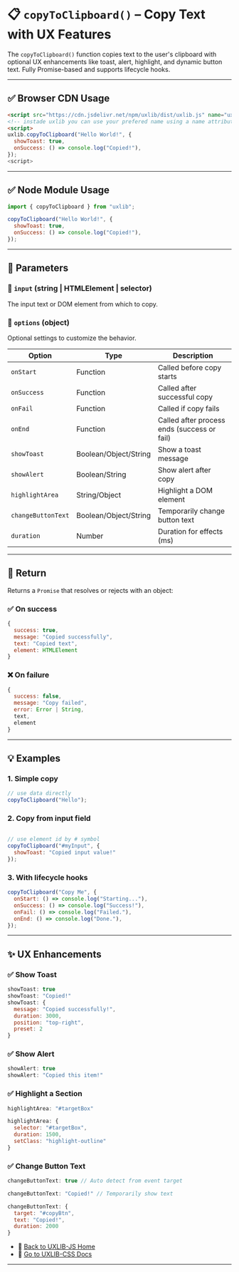 # 📋 `copyToClipboard()` – Copy Text with UX Features

The `copyToClipboard()` function copies text to the user's clipboard with optional UX enhancements like toast, alert, highlight, and dynamic button text. Fully Promise-based and supports lifecycle hooks.

---
## ✅ Browser CDN Usage

```html
<script src="https://cdn.jsdelivr.net/npm/uxlib/dist/uxlib.js" name="ux"></script>
<!-- instade uxlib you can use your prefered name using a name attribute (eg: <script src="cdnLink" name="ux"></script>) -->
<script>
uxlib.copyToClipboard("Hello World!", {
  showToast: true,
  onSuccess: () => console.log("Copied!"),
});
<script>

```

---

## ✅ Node Module Usage

```js
import { copyToClipboard } from "uxlib";

copyToClipboard("Hello World!", {
  showToast: true,
  onSuccess: () => console.log("Copied!"),
});
```

---

## 🧠 Parameters

### 🔹 `input` (string | HTMLElement | selector)
The input text or DOM element from which to copy.

### 🔹 `options` (object)
Optional settings to customize the behavior.

| Option              | Type      | Description |
|---------------------|-----------|-------------|
| `onStart`           | Function  | Called before copy starts |
| `onSuccess`         | Function  | Called after successful copy |
| `onFail`            | Function  | Called if copy fails |
| `onEnd`             | Function  | Called after process ends (success or fail) |
| `showToast`         | Boolean/Object/String | Show a toast message |
| `showAlert`         | Boolean/String | Show alert after copy |
| `highlightArea`     | String/Object | Highlight a DOM element |
| `changeButtonText`  | Boolean/Object/String | Temporarily change button text |
| `duration`          | Number | Duration for effects (ms) |

---

## 🔄 Return

Returns a `Promise` that resolves or rejects with an object:

### ✅ On success
```js
{
  success: true,
  message: "Copied successfully",
  text: "Copied text",
  element: HTMLElement
}
```

### ❌ On failure
```js
{
  success: false,
  message: "Copy failed",
  error: Error | String,
  text,
  element
}
```

---

## 💡 Examples

### 1. Simple copy
```js
// use data directly
copyToClipboard("Hello");
```

### 2. Copy from input field
```js

// use element id by # symbol
copyToClipboard("#myInput", {
  showToast: "Copied input value!"
});
```

### 3. With lifecycle hooks
```js
copyToClipboard("Copy Me", {
  onStart: () => console.log("Starting..."),
  onSuccess: () => console.log("Success!"),
  onFail: () => console.log("Failed."),
  onEnd: () => console.log("Done."),
});
```
---

## ✨ UX Enhancements

### ✅ Show Toast
```js
showToast: true
showToast: "Copied!"
showToast: {
  message: "Copied successfully!",
  duration: 3000,
  position: "top-right",
  preset: 2
}
```

### ✅ Show Alert
```js
showAlert: true
showAlert: "Copied this item!"
```

### ✅ Highlight a Section
```js
highlightArea: "#targetBox"

highlightArea: {
  selector: "#targetBox",
  duration: 1500,
  setClass: "highlight-outline"
}
```

### ✅ Change Button Text
```js
changeButtonText: true // Auto detect from event target

changeButtonText: "Copied!" // Temporarily show text

changeButtonText: {
  target: "#copyBtn",
  text: "Copied!",
  duration: 2000
}
```
- 📌 [Back to UXLIB-JS Home](../README.md)
- 📌 [Go to UXLIB-CSS Docs](../css/README.md)
---
